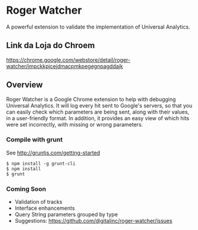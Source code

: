 # Roger Watcher
A powerful extension to validate the implementation of Universal Analytics.

## Link da Loja do Chroem
https://chrome.google.com/webstore/detail/roger-watcher/impckkpjcejdmacpmkpegegnpagddajk

## Overview
Roger Watcher is a Google Chrome extension to help with debugging Universal Analytics. It will log every hit sent to Google's servers, so that you can easily check which parameters are being sent, along with their values, in a user-friendly format. In addition, it provides an easy view of which hits were set incorrectly, with missing or wrong parameters.

### Compile with grunt
See http://gruntjs.com/getting-started
```
$ npm install -g grunt-cli
$ npm install
$ grunt
```
### Coming Soon
* Validation of tracks
* Interface enhancements
* Query String parameters grouped by type
* Suggestions: https://github.com/digitalinc/roger-watcher/issues
